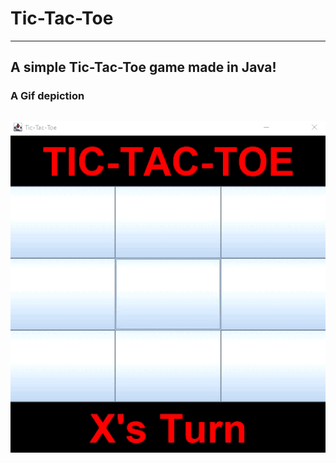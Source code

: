 #  Tic-Tac-Toe
---
A simple Tic-Tac-Toe game made in Java!<br/>
---
### A Gif depiction
![Tic-Tac-Toe GIF](https://github.com/Jacob-Lillywhite/Java_TicTacToe/blob/master/screenshots/tictactoe.gif)
---

